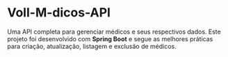 # Voll-M-dicos-API
Uma API completa para gerenciar médicos e seus respectivos dados. Este projeto foi desenvolvido com **Spring Boot** e segue as melhores práticas para criação, atualização, listagem e exclusão de médicos.
